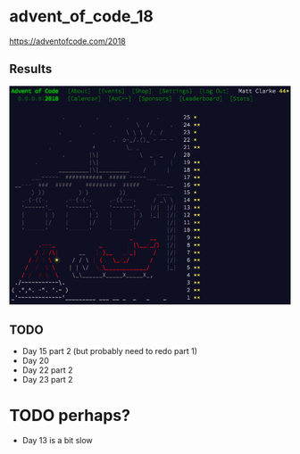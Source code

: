 # advent_of_code_18
https://adventofcode.com/2018

## Results

![alt text](results.png)

## TODO
- Day 15 part 2 (but probably need to redo part 1)
- Day 20
- Day 22 part 2
- Day 23 part 2

# TODO perhaps?
- Day 13 is a bit slow

